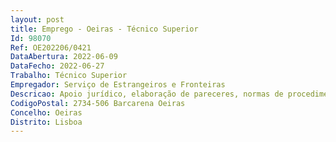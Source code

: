 ```yaml
--- 
layout: post
title: Emprego - Oeiras - Técnico Superior
Id: 98070
Ref: OE202206/0421
DataAbertura: 2022-06-09
DataFecho: 2022-06-27
Trabalho: Técnico Superior
Empregador: Serviço de Estrangeiros e Fronteiras
Descricao: Apoio jurídico, elaboração de pareceres, normas de procedimentos e diplomas legais na área do Direito de Estrangeiros  representação institucional em reuniões e grupos de trabalho específicos.
CodigoPostal: 2734-506 Barcarena Oeiras
Concelho: Oeiras
Distrito: Lisboa
--- 
```


